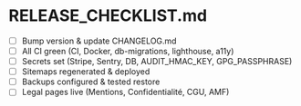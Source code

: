 # RELEASE_CHECKLIST.md
- [ ] Bump version & update CHANGELOG.md
- [ ] All CI green (CI, Docker, db-migrations, lighthouse, a11y)
- [ ] Secrets set (Stripe, Sentry, DB, AUDIT_HMAC_KEY, GPG_PASSPHRASE)
- [ ] Sitemaps regenerated & deployed
- [ ] Backups configured & tested restore
- [ ] Legal pages live (Mentions, Confidentialité, CGU, AMF)
